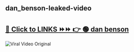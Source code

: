
 ## dan_benson-leaked-video 

# <h2><a href="https://clipsfans.com/dan_benson&ref=git">🔗 Click to LINKS ⏩⏩ 👉 🟢 dan benson </a></h2>

<a href="https://clipsfans.com/dan_benson&ref=git" rel="nofollow" data-target="animated-image.originalLink"><img src="https://i.ibb.co.com/xMMVF88/686577567.gif" alt="Viral Video Original" style="max-width: 100%; display: inline-block;" data-target="animated-image.originalImage"></a>
